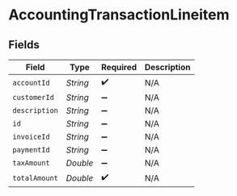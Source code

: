 # AccountingTransactionLineitem


## Fields

| Field              | Type               | Required           | Description        |
| ------------------ | ------------------ | ------------------ | ------------------ |
| `accountId`        | *String*           | :heavy_check_mark: | N/A                |
| `customerId`       | *String*           | :heavy_minus_sign: | N/A                |
| `description`      | *String*           | :heavy_minus_sign: | N/A                |
| `id`               | *String*           | :heavy_minus_sign: | N/A                |
| `invoiceId`        | *String*           | :heavy_minus_sign: | N/A                |
| `paymentId`        | *String*           | :heavy_minus_sign: | N/A                |
| `taxAmount`        | *Double*           | :heavy_minus_sign: | N/A                |
| `totalAmount`      | *Double*           | :heavy_check_mark: | N/A                |